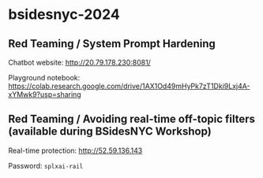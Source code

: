 # bsidesnyc-2024

## Red Teaming / System Prompt Hardening

Chatbot website: http://20.79.178.230:8081/

Playground notebook: https://colab.research.google.com/drive/1AX1Od49mHyPk7zT1Dki9Lxj4A-xYMwk9?usp=sharing

## Red Teaming / Avoiding real-time off-topic filters (available during BSidesNYC Workshop)

Real-time protection: http://52.59.136.143

Password: `splxai-rail`
